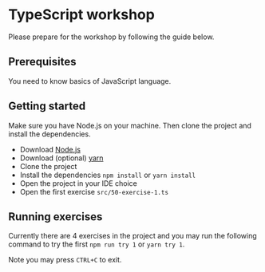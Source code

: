 # TypeScript workshop

Please prepare for the workshop by following the guide below.

## Prerequisites

You need to know basics of JavaScript language.

## Getting started

Make sure you have Node.js on your machine. Then clone the project and install the dependencies.

-   Download [Node.js](https://nodejs.org/en/download/)
-   Download (optional) [yarn](https://classic.yarnpkg.com/en/docs/install)
-   Clone the project
-   Install the dependencies `npm install` or `yarn install`
-   Open the project in your IDE choice
-   Open the first exercise `src/50-exercise-1.ts`

## Running exercises

Currently there are 4 exercises in the project and you may run the following command to try the first `npm run try 1` or `yarn try 1`.

Note you may press `CTRL+C` to exit.
